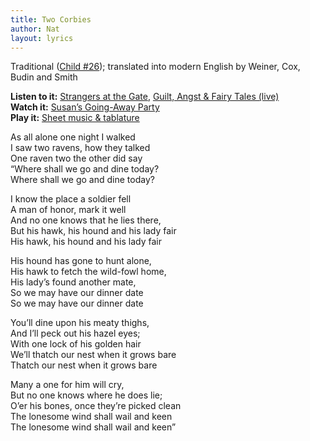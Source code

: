 ```yaml
---
title: Two Corbies
author: Nat
layout: lyrics
---
```

Traditional (<a href="http://www.contemplator.com/child/variant26.html" target="_blank">Child #26</a>); translated into modern English by Weiner, Cox, Budin and Smith

**Listen to it:** <a href="http://strangerways.bandcamp.com/track/two-corbies" target="_blank">Strangers at the Gate</a>, <a href="http://strangerways.bandcamp.com/track/two-corbies-live" target="_blank">Guilt, Angst & Fairy Tales (live)</a>  
**Watch it:** <a href="http://www.youtube.com/watch?v=_hE5p_7gL-o&list=PLE2BDB948181C7A2B&index=11&feature=plpp_video" target="_blank">Susan’s Going-Away Party</a>  
**Play it:** [Sheet music & tablature][1]

As all alone one night I walked  
I saw two ravens, how they talked  
One raven two the other did say  
“Where shall we go and dine today?  
Where shall we go and dine today?

I know the place a soldier fell  
A man of honor, mark it well  
And no one knows that he lies there,  
But his hawk, his hound and his lady fair  
His hawk, his hound and his lady fair

His hound has gone to hunt alone,  
His hawk to fetch the wild-fowl home,  
His lady’s found another mate,  
So we may have our dinner date  
So we may have our dinner date

You’ll dine upon his meaty thighs,  
And I’ll peck out his hazel eyes;  
With one lock of his golden hair  
We’ll thatch our nest when it grows bare  
Thatch our nest when it grows bare

Many a one for him will cry,  
But no one knows where he does lie;  
O’er his bones, once they’re picked clean  
The lonesome wind shall wail and keen  
The lonesome wind shall wail and keen”

 [1]: Two-Corbies.pdf